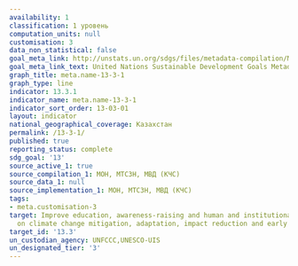 ```yaml
---
availability: 1
classification: 1 уровень
computation_units: null
customisation: 3
data_non_statistical: false
goal_meta_link: http://unstats.un.org/sdgs/files/metadata-compilation/Metadata-Goal-13.pdf
goal_meta_link_text: United Nations Sustainable Development Goals Metadata (pdf 759kB)
graph_title: meta.name-13-3-1
graph_type: line
indicator: 13.3.1
indicator_name: meta.name-13-3-1
indicator_sort_order: 13-03-01
layout: indicator
national_geographical_coverage: Казахстан
permalink: /13-3-1/
published: true
reporting_status: complete
sdg_goal: '13'
source_active_1: true
source_compilation_1: МОН, МТСЗН, МВД (КЧС)
source_data_1: null
source_implementation_1: МОН, МТСЗН, МВД (КЧС)
tags:
- meta.customisation-3
target: Improve education, awareness-raising and human and institutional capacity
  on climate change mitigation, adaptation, impact reduction and early warning
target_id: '13.3'
un_custodian_agency: UNFCCC,UNESCO-UIS
un_designated_tier: '3'
---
```

